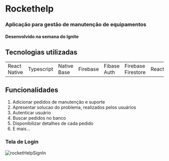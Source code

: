 ﻿# Rockethelp

###  Aplicação para gestão de manutenção de equipamentos

#### Desenvolvido na semana do Ignite 


## Tecnologias utilizadas 

<table>
  <tr>
    <td> React Native </td>
    <td> Typescript </td>
    <td> Native Base</td>
    <td> Firebase </td>
    <td> Fibase Auth </td>
    <td> Firebase Firestore</td>
    <td> ReactJS</td>
  </tr>
</table>


## Funcionalidades

1. Adicionar pedidos de manutenção e suporte
2. Apresentar solucao do problema, realizados pelos usuários
4. Autenticar usuário
5. Buscar pedidos no banco
6. Disponibilizar detalhes de cada pedido
7. E mais... 

### Tela de Login 

![rocketHelpSignIn](https://user-images.githubusercontent.com/75026003/181821373-cfb8a4b9-fb51-4165-8181-f8ebe0dd23e1.png)



